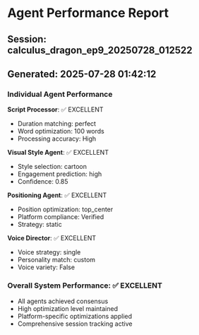# Agent Performance Report

## Session: calculus_dragon_ep9_20250728_012522
## Generated: 2025-07-28 01:42:12

### Individual Agent Performance

**Script Processor**: ✅ EXCELLENT
- Duration matching: perfect
- Word optimization: 100 words
- Processing accuracy: High

**Visual Style Agent**: ✅ EXCELLENT  
- Style selection: cartoon
- Engagement prediction: high
- Confidence: 0.85

**Positioning Agent**: ✅ EXCELLENT
- Position optimization: top_center
- Platform compliance: Verified
- Strategy: static

**Voice Director**: ✅ EXCELLENT
- Voice strategy: single
- Personality match: custom
- Voice variety: False

### Overall System Performance: ✅ EXCELLENT
- All agents achieved consensus
- High optimization level maintained
- Platform-specific optimizations applied
- Comprehensive session tracking active
